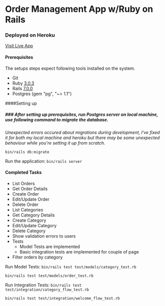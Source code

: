 # Order Management App w/Ruby on Rails

### Deployed on Heroku

[Visit Live App](https://order-management-parasut.herokuapp.com/ "Visit Live App")

#### Prerequisites

The setups steps expect following tools installed on the system.

- Git
- Ruby [3.0.3](https://www.ruby-lang.org/en/news/2021/11/24/ruby-3-0-3-released/)
- Rails [7.0.0](https://github.com/rails/rails/tree/v7.0.0)
- Postgres (gem "pg", "~> 1.1")

####Setting up

##### ### After setting up prerequisites, run Postgres server on local machine, use following command to migrate the database.

_Unexpected errors occured about migrations during development, I've fixed it for both my local machine and heroku but there may be some unexpected behaviour while you're setting it up from scratch._

`bin/rails db:migrate`

Run the application:
`bin/rails server`

#### Completed Tasks

- List Orders
- Get Order Details
- Create Order
- Edit/Update Order
- Delete Order
- List Categories
- Get Category Details
- Create Category
- Edit/Update Category
- Delete Category
- Show validation errors to users
- Tests
  - Model Tests are implemented
  - Basic integration tests are implemented for couple of page
- Filter orders by category

Run Model Tests:
`bin/rails test test/models/category_test.rb`

`bin/rails test test/models/order_test.rb`

Run Integration Tests:
`bin/rails test test/integration/category_flow_test.rb`

`bin/rails test test/integration/welcome_flow_test.rb`
